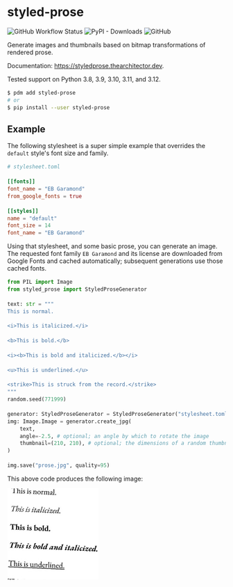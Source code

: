# styled-prose

![GitHub Workflow Status](https://raster.shields.io/github/actions/workflow/status/thearchitector/styled-prose/ci.yaml?label=tests&style=flat-square)
![PyPI - Downloads](https://raster.shields.io/pypi/dw/styled-prose?style=flat-square)
![GitHub](https://raster.shields.io/github/license/thearchitector/styled-prose?style=flat-square)

Generate images and thumbnails based on bitmap transformations of rendered prose.

Documentation: <https://styledprose.thearchitector.dev>.

Tested support on Python 3.8, 3.9, 3.10, 3.11, and 3.12.

```sh
$ pdm add styled-prose
# or
$ pip install --user styled-prose
```

## Example

The following stylesheet is a super simple example that overrides the `default` style's font size and family.

```toml
# stylesheet.toml

[[fonts]]
font_name = "EB Garamond"
from_google_fonts = true

[[styles]]
name = "default"
font_size = 14
font_name = "EB Garamond"
```

Using that stylesheet, and some basic prose, you can generate an image. The requested font family `EB Garamond` and its license are downloaded from Google Fonts and cached automatically; subsequent generations use those cached fonts.

```python
from PIL import Image
from styled_prose import StyledProseGenerator

text: str = """
This is normal.

<i>This is italicized.</i>

<b>This is bold.</b>

<i><b>This is bold and italicized.</b></i>

<u>This is underlined.</u>

<strike>This is struck from the record.</strike>
"""
random.seed(771999)

generator: StyledProseGenerator = StyledProseGenerator("stylesheet.toml")
img: Image.Image = generator.create_jpg(
    text,
    angle=-2.5, # optional; an angle by which to rotate the image
    thumbnail=(210, 210), # optional; the dimensions of a random thumbnail
)

img.save("prose.jpg", quality=95)
```

This above code produces the following image:

![example rendering](/docs/simple.jpg)

